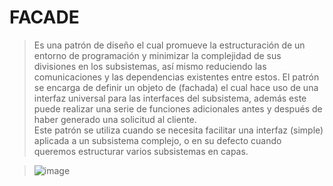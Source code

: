 # FACADE
>Es una patrón de diseño el cual promueve la estructuración de un entorno de programación y minimizar la complejidad de sus divisiones en los subsistemas, así mismo reduciendo las comunicaciones y las dependencias existentes entre estos.
>El patrón se encarga de definir un objeto de (fachada) el cual hace uso de una interfaz universal para las interfaces del subsistema, además este puede realizar una serie de funciones adicionales antes y después de haber generado una solicitud al cliente.  
>Este patrón se utiliza cuando se necesita facilitar una interfaz (simple) aplicada a un subsistema complejo, o en su defecto cuando queremos estructurar varios subsistemas en capas.

>![image](https://user-images.githubusercontent.com/107563234/198852067-fa368300-35e3-40ae-8166-58479c4399dd.png)
